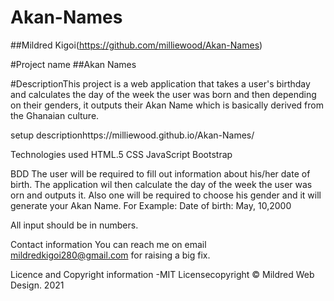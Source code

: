 # Akan-Names
##Mildred Kigoi(https://github.com/milliewood/Akan-Names)

#Project name
##Akan Names

#DescriptionThis project is a web application that takes a user's birthday and calculates the day of the week the user was born and then depending on their genders, it outputs their Akan Name which is basically derived from the Ghanaian culture.

setup descriptionhttps://milliewood.github.io/Akan-Names/

Technologies used
HTML.5
CSS
JavaScript
Bootstrap 

BDD
The user will be required to fill out information about his/her date of birth. The application wil then calculate the day of the week the user was orn and outputs it. Also one will be required to choose his gender and it will generate your Akan Name. For Example:
Date of birth: May, 10,2000

All input should be in numbers. 

Contact information
You can reach me on email mildredkigoi280@gmail.com for raising a big fix.

Licence and Copyright information
-MIT Licensecopyright © Mildred Web Design. 2021 

